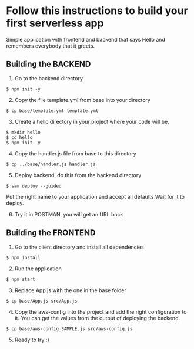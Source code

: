 # Follow this instructions to build your first serverless app

Simple application with frontend and backend that says Hello and remembers everybody that it greets.

## Building the BACKEND

1. Go to the backend directory
```
$ npm init -y
```

2. Copy the file template.yml from base into your directory
````
$ cp base/template.yml template.yml
````

3. Create a hello directory in your project where your code will be.
````
$ mkdir hello
$ cd hello
$ npm init -y
````

4. Copy the handler.js file from base to this directory
````
$ cp ../base/handler.js handler.js
````

5. Deploy backend, do this from the backend directory
````
$ sam deploy --guided
````
Put the right name to your application and accept all defaults
Wait for it to deploy.

6. Try it in POSTMAN, you will get an URL back

## Building the FRONTEND

1. Go to the client directory and install all dependencies
````
$ npm install
````

2. Run the application
````
$ npm start
````

3. Replace App.js with the one in the base folder
````
$ cp base/App.js src/App.js
````

4. Copy the aws-config into the project and add the right configuration to it. You can get the values from the output of deploying the backend.
````
$ cp base/aws-config_SAMPLE.js src/aws-config.js
````

5. Ready to try :) 
